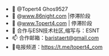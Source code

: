 - 👋 @Topert4 Ghos9527
- 👀 @www.86night.com |停滞阶段
- 🌱 @www.Topert4.com | 停滞阶段
- 💞️ 合作与ESN技术社区,缩写与：ESNT
- 📫 合作邮箱：baristaert@gmail.com
- 🌱电报频道：https://t.me/topert4_com
